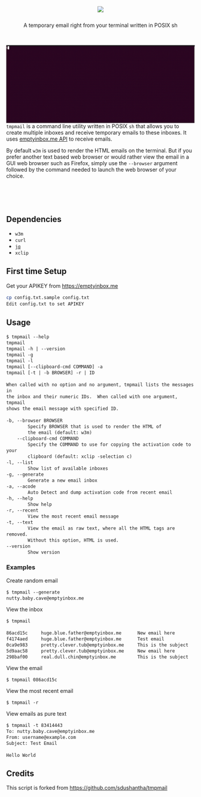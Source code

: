 <h1 align="center">
  <img src="images/logo.png">
</h1>
<p align="center"> A temporary email right from your terminal written in POSIX sh</p><br>

<img src="images/demo.gif" align="right"> `tmpmail` is a command line utility written in POSIX `sh` that allows you to create multiple inboxes
and receive temporary emails to these inboxes. It uses [emptyinbox.me API](https://emptyinbox.me/docs.html) to receive emails.

By default `w3m` is used to render the HTML emails on the terminal.
But if you prefer another text based web browser or would rather view the email in a GUI web browser such as Firefox, simply
use the `--browser` argument followed by the command needed to launch the web browser of your choice.

<br>
<br>
<br>

## Dependencies
- `w3m`
- `curl`
- [`jq`](https://github.com/stedolan/jq)
- `xclip`


## First time Setup
Get your APIKEY from https://emptyinbox.me
```bash
cp config.txt.sample config.txt
Edit config.txt to set APIKEY
```

## Usage
```console
$ tmpmail --help
tmpmail
tmpmail -h | --version
tmpmail -g 
tmpmail -l
tmpmail [--clipboard-cmd COMMAND] -a
tmpmail [-t | -b BROWSER] -r | ID

When called with no option and no argument, tmpmail lists the messages in
the inbox and their numeric IDs.  When called with one argument, tmpmail
shows the email message with specified ID.

-b, --browser BROWSER
        Specify BROWSER that is used to render the HTML of
        the email (default: w3m)
    --clipboard-cmd COMMAND
        Specify the COMMAND to use for copying the activation code to your
        clipboard (default: xclip -selection c)
-l, --list
        Show list of available inboxes
-g, --generate 
        Generate a new email inbox        
-a, --acode
        Auto Detect and dump activation code from recent email  
-h, --help
        Show help
-r, --recent
        View the most recent email message
-t, --text
        View the email as raw text, where all the HTML tags are removed.
        Without this option, HTML is used.
--version
        Show version
```

### Examples
Create random email
```console
$ tmpmail --generate
nutty.baby.cave@emptyinbox.me
```
View the inbox
```console
$ tmpmail

86acd15c     huge.blue.father@emptyinbox.me      New email here
f4174aed     huge.blue.father@emptyinbox.me      Test email
0ca9e983     pretty.clever.tub@emptyinbox.me     This is the subject
5d9aac58     pretty.clever.tub@emptyinbox.me     New email here
298baf00     real.dull.chin@emptyinbox.me        This is the subject

```

View the email
```console
$ tmpmail 086acd15c   
```

View the most recent email
```console
$ tmpmail -r
```

View emails as pure text
```console
$ tmpmail -t 83414443
To: nutty.baby.cave@emptyinbox.me
From: username@example.com
Subject: Test Email

Hello World
```

## Credits
This script is forked from https://github.com/sdushantha/tmpmail 
